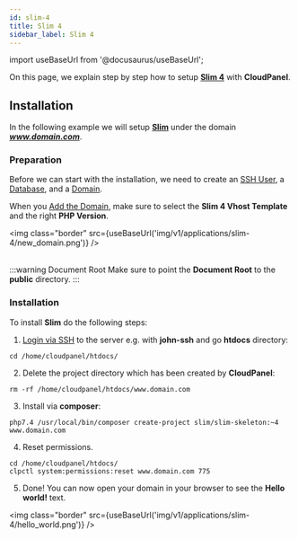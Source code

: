 ```yaml
---
id: slim-4
title: Slim 4
sidebar_label: Slim 4
---
```


import useBaseUrl from '@docusaurus/useBaseUrl';

On this page, we explain step by step how to setup **[Slim 4](http://www.slimframework.com/)** with **CloudPanel**.

## Installation

In the following example we will setup **[Slim](http://www.slimframework.com/)** under the domain ***www.domain.com***.

### Preparation

Before we can start with the installation, we need to create an [SSH User](../frontend-area/users#adding-a-user), a [Database](../frontend-area/databases#adding-a-database), and a [Domain](../frontend-area/domains#adding-a-domain).

When you [Add the Domain](domains#adding-a-domain), make sure to select the **Slim 4 Vhost Template** and the right **PHP Version**.

<img class="border" src={useBaseUrl('img/v1/applications/slim-4/new_domain.png')} /> <br /><br />

:::warning Document Root
Make sure to point the **Document Root** to the **public** directory.
:::

### Installation

To install **Slim** do the following steps:

1. [Login via SSH](users#ssh-login) to the server e.g. with **john-ssh** and go **htdocs** directory:

```
cd /home/cloudpanel/htdocs/
```

2. Delete the project directory which has been created by **CloudPanel**:

```
rm -rf /home/cloudpanel/htdocs/www.domain.com
```

3. Install via **composer**:

```
php7.4 /usr/local/bin/composer create-project slim/slim-skeleton:~4 www.domain.com
```

4. Reset permissions.

```
cd /home/cloudpanel/htdocs/
clpctl system:permissions:reset www.domain.com 775
```

5. Done! You can now open your domain in your browser to see the **Hello world!** text.

<img class="border" src={useBaseUrl('img/v1/applications/slim-4/hello_world.png')} /> 

